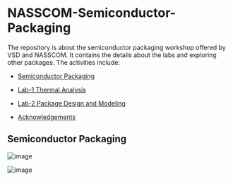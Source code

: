 # NASSCOM-Semiconductor-Packaging
The repository is about the semiconductor packaging workshop offered by VSD and NASSCOM.
It contains the details about the labs and exploring other packages.
The activities include:
<div class="toc">
  <ul>
    <li><a href="#header-1">Semiconductor Packaging</a></li>
  </ul>
</div>  

<div class="toc">
  <ul>
    <li><a href="#header-2">Lab-1 Thermal Analysis</a></li>
  </ul>
</div>  

<div class="toc">
  <ul>
    <li><a href="#header-3">Lab-2 Package Design and Modeling</a></li>
  </ul>
</div>  

<div class="toc">
  <ul>
    <li><a href="#header-6">Acknowledgements</a></li>
  </ul>
</div>  


## <h2 id="header-1">Semiconductor Packaging</h2>

![image](https://github.com/user-attachments/assets/7e5e9292-ca7c-408b-bb15-689e49ecf89f)

![image](https://github.com/user-attachments/assets/c5c0e9c8-5a1f-4ffe-a98f-1ed4039c1725)
